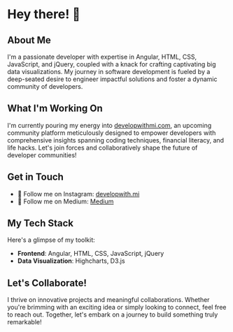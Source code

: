 # Hey there! 👋 

## About Me
I'm a passionate developer with expertise in Angular, HTML, CSS, JavaScript, and jQuery, coupled with a knack for crafting captivating big data visualizations. My journey in software development is fueled by a deep-seated desire to engineer impactful solutions and foster a dynamic community of developers.

## What I'm Working On
I'm currently pouring my energy into [developwithmi.com](https://developwithmi.com/), an upcoming community platform meticulously designed to empower developers with comprehensive insights spanning coding techniques, financial literacy, and life hacks. Let's join forces and collaboratively shape the future of developer communities!

## Get in Touch
- 📸 Follow me on Instagram: [developwith.mi](https://www.instagram.com/developwith.mi/)
- 📸 Follow me on Medium: [Medium](https://medium.com/@iammidhul)

## My Tech Stack
Here's a glimpse of my toolkit:
- **Frontend**: Angular, HTML, CSS, JavaScript, jQuery
- **Data Visualization**: Highcharts, D3.js

## Let's Collaborate!
I thrive on innovative projects and meaningful collaborations. Whether you're brimming with an exciting idea or simply looking to connect, feel free to reach out. Together, let's embark on a journey to build something truly remarkable!
